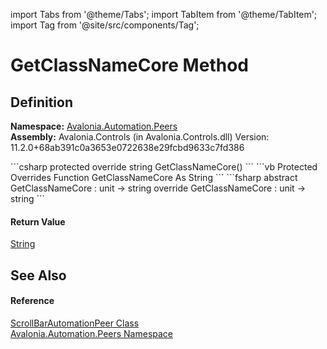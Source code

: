 import Tabs from '@theme/Tabs'; 
import TabItem from '@theme/TabItem'; 
import Tag from '@site/src/components/Tag'; 

# GetClassNameCore Method




## Definition
**Namespace:** <a href="N_Avalonia_Automation_Peers">Avalonia.Automation.Peers</a>  
**Assembly:** Avalonia.Controls (in Avalonia.Controls.dll) Version: 11.2.0+68ab391c0a3653e0722638e29fcbd9633c7fd386

<Tabs groupId="api-code-preview">
<TabItem value="csharp" label="C#">
```csharp
protected override string GetClassNameCore()
```
</TabItem>
<TabItem value="vb" label="VB">
```vb
Protected Overrides Function GetClassNameCore As String
```
</TabItem>
<TabItem value="fsharp" label="F#">
```fsharp
abstract GetClassNameCore : unit -> string 
override GetClassNameCore : unit -> string 
```
</TabItem>
</Tabs>



#### Return Value
<a href="https://learn.microsoft.com/dotnet/api/system.string" target="_blank" rel="noopener noreferrer">String</a>

## See Also


#### Reference
<a href="T_Avalonia_Automation_Peers_ScrollBarAutomationPeer">ScrollBarAutomationPeer Class</a>  
<a href="N_Avalonia_Automation_Peers">Avalonia.Automation.Peers Namespace</a>  
